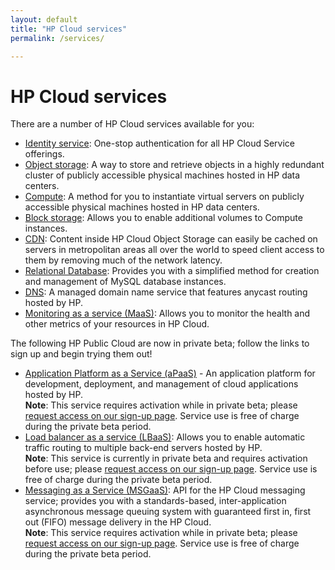 ```yaml
---
layout: default
title: "HP Cloud services"
permalink: /services/

---
```

# HP Cloud services

There are a number of HP Cloud services available for you: 

* [Identity service](/identity/): One-stop authentication for all HP Cloud Service offerings.
* [Object storage](/object-storage/): A way to store and retrieve objects in a highly redundant cluster of publicly accessible physical machines hosted in HP data centers. 
* [Compute](/api/compute/): A method for you to instantiate virtual servers on publicly accessible physical machines hosted in HP data centers.
* [Block storage](/block-storage/): Allows you to enable additional volumes to Compute instances.
* [CDN](/api/CDN/): Content inside HP Cloud Object Storage can easily be cached on servers in metropolitan areas all over the world to speed client access to them by removing much of the network latency.
* [Relational Database](/dbaas/): Provides you with a simplified method for creation and management of MySQL database instances.
* [DNS](/dns/): A managed domain name service that features anycast routing hosted by HP.
* [Monitoring as a service (MaaS)](/maas/): Allows you to monitor  the health and other metrics of your resources in HP Cloud.<br>

The following HP Public Cloud are now in private beta; follow the links to sign up and begin trying them out!

* [Application Platform as a Service (aPaaS)](/apaas/) - An application platform for development, deployment, and management of cloud applications hosted by HP.<br>
  **Note**: This service requires activation while in private beta; please [request access on our sign-up page](https://apaas.hpcloud.com/shared/free-private-beta/signup).  Service use is free of charge during the private beta period.
* [Load balancer as a service (LBaaS)](/lbaas/): Allows you to enable automatic traffic routing to multiple back-end servers hosted by HP.<br>
  **Note**: This service is currently in private beta and requires activation before use; please [request access on our sign-up page](https://account.hpcloud.com/cases/betarequest/lbaas).  Service use is free of charge during the private beta period.
* [Messaging as a Service (MSGaaS)](/api/msgaas/): API for the HP Cloud messaging service; provides you with a standards-based, inter-application asynchronous message queuing system with guaranteed first in, first out (FIFO) message delivery in the HP Cloud.<br>
  **Note**: This service requires activation while in private beta; please [request access on our sign-up page](https://account.hpcloud.com/cases/betarequest/msgaas). Service use is free of charge during the private beta period.
